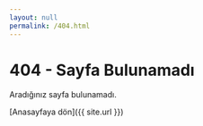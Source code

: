 ```yaml
---
layout: null
permalink: /404.html
---
```


<h1>404 - Sayfa Bulunamadı</h1>
<p>Aradığınız sayfa bulunamadı.</p>


[Anasayfaya dön]({{ site.url }})
